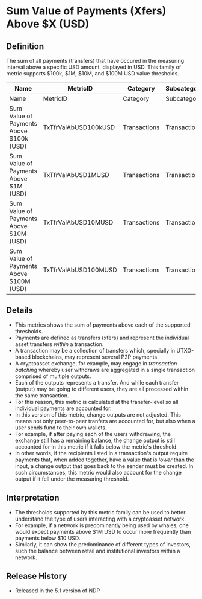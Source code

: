 # Sum Value of Payments (Xfers) Above $X (USD)

## Definition

The sum of all payments (transfers) that have occured in the measuring interval above a specific USD amount, displayed in USD. This family of metric supports $100k, $1M, $10M, and $100M USD value thresholds.

<table data-header-hidden><thead><tr><th width="373">Name</th><th>MetricID</th><th>Category</th><th>Subcategory</th><th>Type</th><th>Unit</th><th>Interval</th></tr></thead><tbody><tr><td>Name</td><td>MetricID</td><td>Category</td><td>Subcategory</td><td>Type</td><td>Unit</td><td>Interval</td></tr><tr><td>Sum Value of Payments Above $100k (USD)</td><td>TxTfrValAbUSD100kUSD</td><td>Transactions</td><td>Transactions</td><td>Sum</td><td>USD</td><td>1d</td></tr><tr><td>Sum Value of Payments Above $1M (USD)</td><td>TxTfrValAbUSD1MUSD</td><td>Transactions</td><td>Transactions</td><td>Sum</td><td>USD</td><td>1d</td></tr><tr><td>Sum Value of Payments Above $10M (USD)</td><td>TxTfrValAbUSD10MUSD</td><td>Transactions</td><td>Transactions</td><td>Sum</td><td>USD</td><td>1d</td></tr><tr><td>Sum Value of Payments Above $100M (USD)</td><td>TxTfrValAbUSD100MUSD</td><td>Transactions</td><td>Transactions</td><td>Sum</td><td>USD</td><td>1d</td></tr></tbody></table>

## Details

* This metrics shows the sum of payments above each of the supported thresholds.
* Payments are defined as transfers (xfers) and represent the individual asset transfers _within_ a transaction.
* A transaction may be a collection of transfers which, specially in UTXO-based blockchains, may represent several P2P payments.&#x20;
* A cryptoasset exchange, for example, may engage in _transaction batching_ whereby user withdraws are aggregated in a single transaction comprised of multiple outputs.&#x20;
* Each of the outputs represents a transfer. And while each transfer (output) may be going to different users, they are all processed within the same transaction.
* For this reason, this metric is calculated at the transfer-level so all individual payments are accounted for.
* In this version of this metric, change outputs are not adjusted. This means not only peer-to-peer tranfers are accounted for, but also when a user sends fund to their own wallets.
* For example, if after paying each of the users withdrawing, the exchange still has a remaining balance, the change output is still accounted for in this metric if it falls below the metric's threshold.
* In other words, if the recipients listed in a transaction's output require payments that, when added together, have a value that is _lower_ than the input, a change output that goes back to the sender must be created. In such circumstances, this metric would also account for the change output if it fell under the measuring threshold.

## Interpretation

* The thresholds supported by this metric family can be used to better understand the type of users interacting with a cryptoasset network.
* For example, if a network is predominantly being used by whales, one would expect payments above $1M USD to occur more frequently than payments below $10 USD.
* Similarly, it can show the predominance of different types of investors, such the balance between retail and institutional investors within a network.&#x20;

## Release History

* Released in the 5.1 version of NDP
